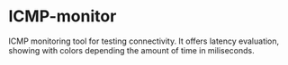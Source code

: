 # ICMP-monitor
ICMP monitoring tool for testing connectivity. It offers latency evaluation, showing with colors depending the amount of time in miliseconds.

